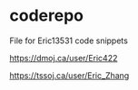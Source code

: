 # coderepo

File for Eric13531 code snippets

https://dmoj.ca/user/Eric422

https://tssoj.ca/user/Eric_Zhang

